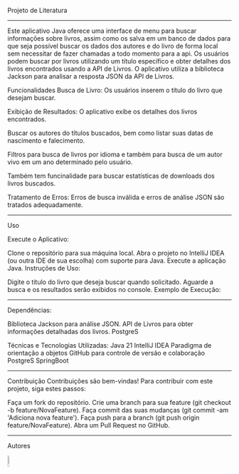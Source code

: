 Projeto de Literatura
_____________________________________________________________________

Este aplicativo Java oferece uma interface de menu para buscar informações sobre livros, assim como os salva em um banco de dados para que seja possível buscar os dados dos autores e do livro de forma local sem necessitar de fazer chamadas a todo momento para a api. Os usuários podem buscar por livros utilizando um título específico e obter detalhes dos livros encontrados usando a API de Livros. O aplicativo utiliza a biblioteca Jackson para analisar a resposta JSON da API de Livros.

Funcionalidades
Busca de Livro: Os usuários inserem o título do livro que desejam buscar.

Exibição de Resultados: O aplicativo exibe os detalhes dos livros encontrados.

Buscar os autores do títulos buscados, bem como listar suas datas de nascimento e falecimento.

Filtros para busca de livros por idioma e também para busca de um autor vivo em um ano determinado pelo usuário.

Também tem funcinalidade para buscar estatísticas de downloads dos livros buscados.

Tratamento de Erros: Erros de busca inválida e erros de análise JSON são tratados adequadamente.

_____________________________________________________________________

Uso

Execute o Aplicativo:

Clone o repositório para sua máquina local.
Abra o projeto no IntelliJ IDEA (ou outra IDE de sua escolha) com suporte para Java.
Execute a aplicação Java.
Instruções de Uso:

Digite o título do livro que deseja buscar quando solicitado.
Aguarde a busca e os resultados serão exibidos no console.
Exemplo de Execução:
_____________________________________________________________________

Dependências:

Biblioteca Jackson para análise JSON.
API de Livros para obter informações detalhadas dos livros.
PostgreS

Técnicas e Tecnologias Utilizadas:
Java 21
IntelliJ IDEA
Paradigma de orientação a objetos
GitHub para controle de versão e colaboração
PostgreS
SpringBoot

_____________________________________________________________________

Contribuição
Contribuições são bem-vindas! Para contribuir com este projeto, siga estes passos:

Faça um fork do repositório.
Crie uma branch para sua feature (git checkout -b feature/NovaFeature).
Faça commit das suas mudanças (git commit -am 'Adiciona nova feature').
Faça push para a branch (git push origin feature/NovaFeature).
Abra um Pull Request no GitHub.

_____________________________________________________________________

Autores


<img src="https://github.com/Cristian-Rosseli/conversor_de_moedas/assets/135030186/7d727b38-6382-4c25-8026-6573d6ef88ee" alt="Desenvolvedor da aplicação, Cristian Rosseli" width="8%" length="6%" >



